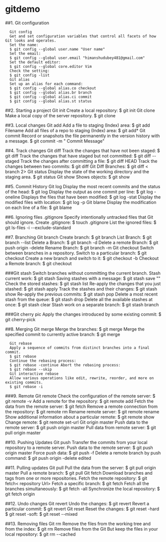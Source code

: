 # gitdemo

##1. Git configuration

      Git config
      Get and set configuration variables that control all facets of how Git looks and operates.
      Set the name:
      $ git config --global user.name "User name"
      Set the email:
      $ git config --global user.email "himanshudubey481@gmail.com"
      Set the default editor:
      $ git config --global core.editor Vim
      Check the setting:
      $ git config -list
      Git alias
      Set up an alias for each command:
      $ git config --global alias.co checkout
      $ git config --global alias.br branch
      $ git config --global alias.ci commit
      $ git config --global alias.st status


##2. Starting a project
      Git init
      Create a local repository:
      $ git init
      Git clone
      Make a local copy of the server repository.
      $ git clone


##3. Local changes
      Git add
      Add a file to staging (Index) area:
      $ git add Filename
      Add all files of a repo to staging (Index) area:
      $ git add*
      Git commit
      Record or snapshots the file permanently in the version history with a message.
      $ git commit -m " Commit Message"


##4. Track changes
      Git diff
      Track the changes that have not been staged: $ git diff
      Track the changes that have staged but not committed:
      $ git diff --staged
      Track the changes after committing a file:
      $ git diff HEAD
      Track the changes between two commits:
      $ git diff Git Diff Branches:
      $ git diff < branch 2>
      Git status
      Display the state of the working directory and the staging area.
      $ git status
      Git show Shows objects:
      $ git show


##5. Commit History
      Git log
      Display the most recent commits and the status of the head:
      $ git log
      Display the output as one commit per line:
      $ git log -oneline
      Displays the files that have been modified:
      $ git log -stat
      Display the modified files with location:
      $ git log -p
      Git blame
      Display the modification on each line of a file:
      $ git blame <file name>


##6. Ignoring files
      .gitignore
      Specify intentionally untracked files that Git should ignore. Create .gitignore:
      $ touch .gitignore List the ignored files:
      $ git ls-files -i --exclude-standard


##7. Branching
      Git branch Create branch:
      $ git branch List Branch:
      $ git branch --list Delete a Branch:
      $ git branch -d Delete a remote Branch:
      $ git push origin -delete Rename Branch:
      $ git branch -m
      Git checkout
      Switch between branches in a repository.
      Switch to a particular branch:
      $ git checkout
      Create a new branch and switch to it:
      $ git checkout -b Checkout a Remote branch:
      $ git checkout



###Git stash
      Switch branches without committing the current branch. Stash current work:
      $ git stash
      Saving stashes with a message:
      $ git stash save ""
      Check the stored stashes:
      $ git stash list
      Re-apply the changes that you just stashed:
      $ git stash apply
      Track the stashes and their changes:
      $ git stash show
      Re-apply the previous commits:
      $ git stash pop
      Delete a most recent stash from the queue:
      $ git stash drop
      Delete all the available stashes at once:
      $ git stash clear
      Stash work on a separate branch:
      $ git stash branch


###Git cherry pic
      Apply the changes introduced by some existing commit:
      $ git cherry-pick


##8. Merging
      Git merge
      Merge the branches:
      $ git merge
      Merge the specified commit to currently active branch:
      $ git merge

      Git rebase
      Apply a sequence of commits from distinct branches into a final commit.
      $ git rebase
      Continue the rebasing process:
      $ git rebase -continue Abort the rebasing process:
      $ git rebase --skip
      Git interactive rebase
      Allow various operations like edit, rewrite, reorder, and more on existing commits.
      $ git rebase -i


###9. Remote
      Git remote
      Check the configuration of the remote server:
      $ git remote -v
      Add a remote for the repository:
      $ git remote add Fetch the data from the remote server:
      $ git fetch
      Remove a remote connection from the repository:
      $ git remote rm
      Rename remote server:
      $ git remote rename
      Show additional information about a particular remote:
      $ git remote show
      Change remote:
      $ git remote set-url
      Git origin master
      Push data to the remote server:
      $ git push origin master Pull data from remote server:
      $ git pull origin master


##10. Pushing Updates
      Git push
      Transfer the commits from your local repository to a remote server. Push data to the remote server:
      $ git push origin master Force push data:
      $ git push -f
      Delete a remote branch by push command:
      $ git push origin -delete edited


##11. Pulling updates
      Git pull
      Pull the data from the server:
      $ git pull origin master
      Pull a remote branch:
      $ git pull
      Git fetch
      Download branches and tags from one or more repositories. Fetch the remote repository:
      $ git fetch< repository Url> Fetch a specific branch:
      $ git fetch
      Fetch all the branches simultaneously:
      $ git fetch -all
      Synchronize the local repository:
      $ git fetch origin


##12. Undo changes
      Git revert
      Undo the changes:
      $ git revert
      Revert a particular commit:
      $ git revert
      Git reset
      Reset the changes:
      $ git reset -hard
      $ git reset -soft:
      $ git reset --mixed


##13. Removing files
      Git rm
      Remove the files from the working tree and from the index:
      $ git rm <file Name>
      Remove files from the Git But keep the files in your local repository:
      $ git rm --cached
